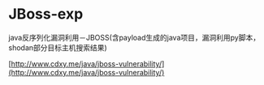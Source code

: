 # JBoss-exp
java反序列化漏洞利用－JBOSS(含payload生成的java项目，漏洞利用py脚本，shodan部分目标主机搜索结果)

[http://www.cdxy.me/java/jboss-vulnerability/](http://www.cdxy.me/java/jboss-vulnerability/)

